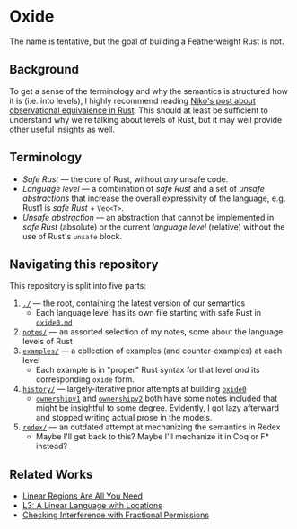 # Oxide

The name is tentative, but the goal of building a Featherweight Rust is not.

## Background

To get a sense of the terminology and why the semantics is structured how it is (i.e. into levels),
I highly recommend reading [Niko's post about observational equivalence in Rust][niko]. This should
at least be sufficient to understand why we're talking about levels of Rust, but it may well provide
other useful insights as well.

## Terminology

- _Safe Rust_ — the core of Rust, without _any_ unsafe code.
- _Language level_ — a combination of _safe Rust_ and a set of _unsafe abstractions_ that increase
  the overall expressivity of the language, e.g. Rust1 is _safe Rust_ + `Vec<T>`.
- _Unsafe abstraction_ — an abstraction that cannot be implemented in _safe Rust_ (absolute) or the
  current _language level_ (relative) without the use of Rust's `unsafe` block.

## Navigating this repository

This repository is split into five parts:

1. [`./`](./) — the root, containing the latest version of our semantics
    - Each language level has its own file starting with safe Rust in [`oxide0.md`](oxide0.md)
2. [`notes/`](notes/) — an assorted selection of my notes, some about the language levels of Rust
3. [`examples/`](examples/) — a collection of examples (and counter-examples) at each level
    - Each example is in "proper" Rust syntax for that level _and_ its corresponding `oxide` form.
4. [`history/`](history/) — largely-iterative prior attempts at building [`oxide0`](oxide0.md)
    - [`ownershipv1`](history/ownershipv1.md) and [`ownershipv2`](history/ownershipv2.md) both have
      some notes included that might be insightful to some degree. Evidently, I got lazy afterward
      and stopped writing actual prose in the models.
5. [`redex/`](redex/) — an outdated attempt at mechanizing the semantics in Redex
    - Maybe I'll get back to this? Maybe I'll mechanize it in Coq or F* instead?

## Related Works

- [Linear Regions Are All You Need][linrgn]
- [L3: A Linear Language with Locations][linloc]
- [Checking Interference with Fractional Permissions][fracperm]

[niko]: http://smallcultfollowing.com/babysteps/blog/2016/10/02/observational-equivalence-and-unsafe-code/
[linrgn]: http://www.ccs.neu.edu/home/amal/papers/linrgn.pdf
[linloc]: http://www.ccs.neu.edu/home/amal/papers/linloc-techrpt.pdf
[fracperm]: https://link.springer.com/content/pdf/10.1007%2F3-540-44898-5_4.pdf
